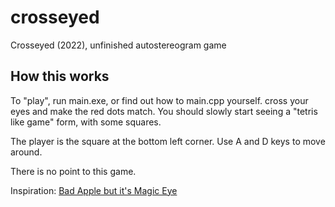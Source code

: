 # crosseyed
Crosseyed (2022), unfinished autostereogram game

## How this works
To "play", run main.exe, or find out how to main.cpp yourself. cross your eyes and make the red dots match. You should slowly start seeing a "tetris like game" form, with some squares.

The player is the square at the bottom left corner. Use A and D keys to move around.

There is no point to this game.

Inspiration: [Bad Apple but it's Magic Eye](https://www.youtube.com/watch?v=RLuGJGyCS90)
